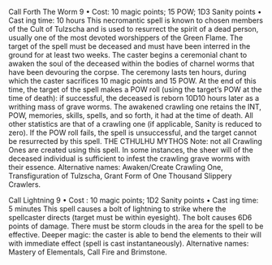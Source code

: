 Call Forth The Worm 9
• Cost:  10 magic points; 15 POW; 1D3 Sanity points
•
 Cast
ing time: 10 hours
This necromantic spell is known to chosen members of 
the Cult of Tulzscha and is used to resurrect the spirit of a 
dead person, usually one of the most devoted worshippers 
of the Green Flame. 
The target of the spell must be deceased and must have 
been interred in the ground for at least two weeks. The 
caster begins a ceremonial chant to awaken the soul of the 
deceased within the bodies of charnel worms that have 
been devouring the corpse. The ceremony lasts ten hours, 
during which the caster sacrifices 10 magic points and 15 
POW. At the end of this time, the target of the spell makes 
a POW roll (using the target’s POW at the time of death): 
if successful, the deceased is reborn 10D10 hours later as 
a writhing mass of grave worms. The awakened crawling 
one retains the INT, POW, memories, skills, spells, and so 
forth, it had at the time of death. All other statistics are 
that of a crawling one (if applicable, Sanity is reduced to zero). If the POW roll fails, the spell is unsuccessful, and the target cannot be resurrected by this spell. 
THE CTHULHU MYTHOS
Note: not all Crawling Ones are created using this spell. In 
some instances, the sheer will of the deceased individual is 
sufficient to infest the crawling grave worms with their essence.
Alternative names: Awaken/Create Crawling One, 
Transfiguration of Tulzscha, Grant Form of One Thousand 
Slippery Crawlers.

Call Lightning 9
• Cost : 10 magic points; 1D2 Sanity points
•
 Cast
ing time: 5 minutes
This spell causes a bolt of lightning to strike where the 
spellcaster directs (target must be within eyesight). The 
bolt causes 6D6 points of damage. There must be storm 
clouds in the area for the spell to be effective.
Deeper magic: the caster is able to bend the elements 
to their will with immediate effect (spell is cast 
instantaneously).
Alternative names: Mastery of Elementals, Call Fire and 
Brimstone.

